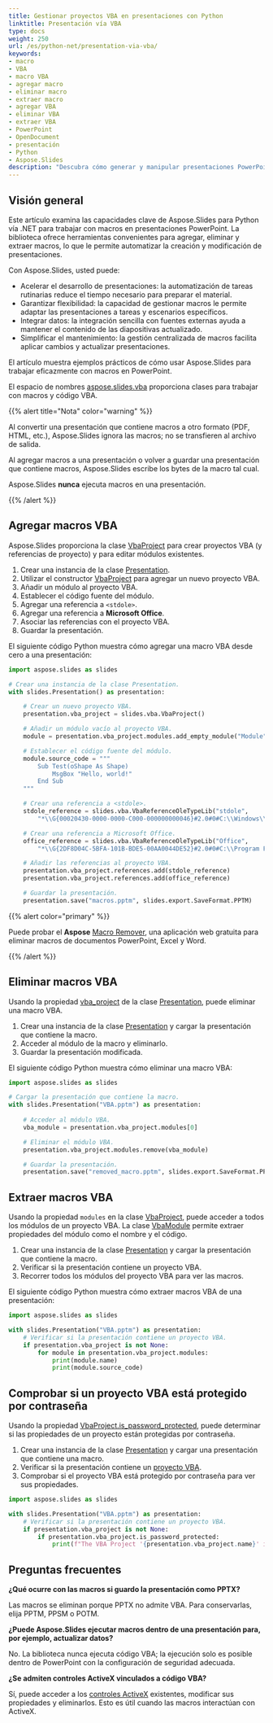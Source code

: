```yaml
---
title: Gestionar proyectos VBA en presentaciones con Python
linktitle: Presentación vía VBA
type: docs
weight: 250
url: /es/python-net/presentation-via-vba/
keywords:
- macro
- VBA
- macro VBA
- agregar macro
- eliminar macro
- extraer macro
- agregar VBA
- eliminar VBA
- extraer VBA
- PowerPoint
- OpenDocument
- presentación
- Python
- Aspose.Slides
description: "Descubra cómo generar y manipular presentaciones PowerPoint y OpenDocument mediante VBA con Aspose.Slides para Python vía .NET para optimizar su flujo de trabajo."
---
```


## **Visión general**

Este artículo examina las capacidades clave de Aspose.Slides para Python vía .NET para trabajar con macros en presentaciones PowerPoint. La biblioteca ofrece herramientas convenientes para agregar, eliminar y extraer macros, lo que le permite automatizar la creación y modificación de presentaciones.

Con Aspose.Slides, usted puede:

- Acelerar el desarrollo de presentaciones: la automatización de tareas rutinarias reduce el tiempo necesario para preparar el material.
- Garantizar flexibilidad: la capacidad de gestionar macros le permite adaptar las presentaciones a tareas y escenarios específicos.
- Integrar datos: la integración sencilla con fuentes externas ayuda a mantener el contenido de las diapositivas actualizado.
- Simplificar el mantenimiento: la gestión centralizada de macros facilita aplicar cambios y actualizar presentaciones.

El artículo muestra ejemplos prácticos de cómo usar Aspose.Slides para trabajar eficazmente con macros en PowerPoint.

El espacio de nombres [aspose.slides.vba](https://reference.aspose.com/slides/python-net/aspose.slides.vba/) proporciona clases para trabajar con macros y código VBA.

{{% alert title="Nota" color="warning" %}}

Al convertir una presentación que contiene macros a otro formato (PDF, HTML, etc.), Aspose.Slides ignora las macros; no se transfieren al archivo de salida.

Al agregar macros a una presentación o volver a guardar una presentación que contiene macros, Aspose.Slides escribe los bytes de la macro tal cual.

Aspose.Slides **nunca** ejecuta macros en una presentación.

{{% /alert %}}

## **Agregar macros VBA**

Aspose.Slides proporciona la clase [VbaProject](https://reference.aspose.com/slides/python-net/aspose.slides.vba/vbaproject/) para crear proyectos VBA (y referencias de proyecto) y para editar módulos existentes.

1. Crear una instancia de la clase [Presentation](https://reference.aspose.com/slides/python-net/aspose.slides/presentation/).
1. Utilizar el constructor [VbaProject](https://reference.aspose.com/slides/python-net/aspose.slides.vba/vbaproject/#constructors) para agregar un nuevo proyecto VBA.
1. Añadir un módulo al proyecto VBA.
1. Establecer el código fuente del módulo.
1. Agregar una referencia a `<stdole>`.
1. Agregar una referencia a **Microsoft Office**.
1. Asociar las referencias con el proyecto VBA.
1. Guardar la presentación.

El siguiente código Python muestra cómo agregar una macro VBA desde cero a una presentación:

```python
import aspose.slides as slides

# Crear una instancia de la clase Presentation.
with slides.Presentation() as presentation:

    # Crear un nuevo proyecto VBA.
    presentation.vba_project = slides.vba.VbaProject()

    # Añadir un módulo vacío al proyecto VBA.
    module = presentation.vba_project.modules.add_empty_module("Module")

    # Establecer el código fuente del módulo.
    module.source_code = """
        Sub Test(oShape As Shape)
            MsgBox "Hello, world!"
        End Sub
    """

    # Crear una referencia a <stdole>.
    stdole_reference = slides.vba.VbaReferenceOleTypeLib("stdole",
        "*\\G{00020430-0000-0000-C000-000000000046}#2.0#0#C:\\Windows\\system32\\stdole2.tlb#OLE Automation")

    # Crear una referencia a Microsoft Office.
    office_reference = slides.vba.VbaReferenceOleTypeLib("Office",
        "*\\G{2DF8D04C-5BFA-101B-BDE5-00AA0044DE52}#2.0#0#C:\\Program Files\\Common Files\\Microsoft Shared\\OFFICE14\\MSO.DLL#Microsoft Office 14.0 Object Library")

    # Añadir las referencias al proyecto VBA.
    presentation.vba_project.references.add(stdole_reference)
    presentation.vba_project.references.add(office_reference)

    # Guardar la presentación.
    presentation.save("macros.pptm", slides.export.SaveFormat.PPTM)
```

{{% alert color="primary" %}}

Puede probar el **Aspose** [Macro Remover](https://products.aspose.app/slides/remove-macros), una aplicación web gratuita para eliminar macros de documentos PowerPoint, Excel y Word.

{{% /alert %}}

## **Eliminar macros VBA**

Usando la propiedad [vba_project](https://reference.aspose.com/slides/python-net/aspose.slides/presentation/vba_project/) de la clase [Presentation](https://reference.aspose.com/slides/python-net/aspose.slides/presentation/), puede eliminar una macro VBA.

1. Crear una instancia de la clase [Presentation](https://reference.aspose.com/slides/python-net/aspose.slides/presentation/) y cargar la presentación que contiene la macro.
1. Acceder al módulo de la macro y eliminarlo.
1. Guardar la presentación modificada.

El siguiente código Python muestra cómo eliminar una macro VBA:

```python
import aspose.slides as slides

# Cargar la presentación que contiene la macro.
with slides.Presentation("VBA.pptm") as presentation:
    
    # Acceder al módulo VBA.
    vba_module = presentation.vba_project.modules[0]

    # Eliminar el módulo VBA.
    presentation.vba_project.modules.remove(vba_module)

    # Guardar la presentación.
    presentation.save("removed_macro.pptm", slides.export.SaveFormat.PPTM)
```

## **Extraer macros VBA**

Usando la propiedad `modules` en la clase [VbaProject](https://reference.aspose.com/slides/python-net/aspose.slides.vba/vbaproject/), puede acceder a todos los módulos de un proyecto VBA. La clase [VbaModule](https://reference.aspose.com/slides/python-net/aspose.slides.vba/vbamodule/) permite extraer propiedades del módulo como el nombre y el código.

1. Crear una instancia de la clase [Presentation](https://reference.aspose.com/slides/python-net/aspose.slides/presentation/) y cargar la presentación que contiene la macro.
1. Verificar si la presentación contiene un proyecto VBA.
1. Recorrer todos los módulos del proyecto VBA para ver las macros.

El siguiente código Python muestra cómo extraer macros VBA de una presentación:

```python
import aspose.slides as slides

with slides.Presentation("VBA.pptm") as presentation:
    # Verificar si la presentación contiene un proyecto VBA.
    if presentation.vba_project is not None:
        for module in presentation.vba_project.modules:
            print(module.name)
            print(module.source_code)
```

## **Comprobar si un proyecto VBA está protegido por contraseña**

Usando la propiedad [VbaProject.is_password_protected](https://reference.aspose.com/slides/python-net/aspose.slides.vba/vbaproject/is_password_protected/), puede determinar si las propiedades de un proyecto están protegidas por contraseña.

1. Crear una instancia de la clase [Presentation](https://reference.aspose.com/slides/python-net/aspose.slides/presentation/) y cargar una presentación que contiene una macro.
1. Verificar si la presentación contiene un [proyecto VBA](https://reference.aspose.com/slides/python-net/aspose.slides.vba/vbaproject/).
1. Comprobar si el proyecto VBA está protegido por contraseña para ver sus propiedades.

```py
import aspose.slides as slides

with slides.Presentation("VBA.pptm") as presentation:
    # Verificar si la presentación contiene un proyecto VBA.
    if presentation.vba_project is not None:
        if presentation.vba_project.is_password_protected:
            print(f"The VBA Project '{presentation.vba_project.name}' is protected by password to view project properties.")
```

## **Preguntas frecuentes**

**¿Qué ocurre con las macros si guardo la presentación como PPTX?**

Las macros se eliminan porque PPTX no admite VBA. Para conservarlas, elija PPTM, PPSM o POTM.

**¿Puede Aspose.Slides ejecutar macros dentro de una presentación para, por ejemplo, actualizar datos?**

No. La biblioteca nunca ejecuta código VBA; la ejecución solo es posible dentro de PowerPoint con la configuración de seguridad adecuada.

**¿Se admiten controles ActiveX vinculados a código VBA?**

Sí, puede acceder a los [controles ActiveX](/slides/es/python-net/activex/) existentes, modificar sus propiedades y eliminarlos. Esto es útil cuando las macros interactúan con ActiveX.